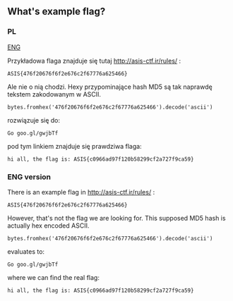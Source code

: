 ## What's example flag?

### PL
[ENG](#eng-version)

Przykładowa flaga znajduje się tutaj http://asis-ctf.ir/rules/ :

    ASIS{476f20676f6f2e676c2f67776a625466}

Ale nie o nią chodzi. Hexy przypominające hash MD5 są tak naprawdę tekstem zakodowanym w ASCII.

	bytes.fromhex('476f20676f6f2e676c2f67776a625466').decode('ascii')

rozwiązuje się do:

    Go goo.gl/gwjbTf

pod tym linkiem znajduje się prawdziwa flaga:

    hi all, the flag is: ASIS{c0966ad97f120b58299cf2a727f9ca59}

### ENG version

There is an example flag in http://asis-ctf.ir/rules/ :

    ASIS{476f20676f6f2e676c2f67776a625466}

However, that's not the flag we are looking for. This supposed MD5 hash is actually hex encoded ASCII.

	bytes.fromhex('476f20676f6f2e676c2f67776a625466').decode('ascii')

evaluates to:

    Go goo.gl/gwjbTf

where we can find the real flag:

    hi all, the flag is: ASIS{c0966ad97f120b58299cf2a727f9ca59}